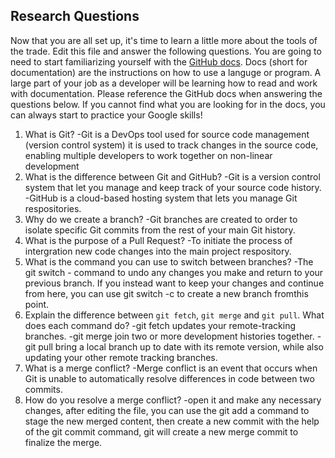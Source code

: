 ## Research Questions 

Now that you are all set up, it's time to learn a little more about the tools of the trade. Edit this file and answer the following questions. You are going to need to start familiarizing yourself with the [GitHub docs](https://docs.github.com/en). Docs (short for documentation) are the instructions on how to use a languge or program. A large part of your job as a developer will be learning how to read and work with documentation. Please reference the GitHub docs when answering the questions below. If you cannot find what you are looking for in the docs, you can always start to practice your Google skills!

1. What is Git? -Git is a DevOps tool used for source code management (version control system) it is used to track changes in the source code, enabling multiple developers to work together on non-linear development 
2. What is the difference between Git and GitHub? -Git is a version control system that let you manage and keep track of your source code history.
-GitHub is a cloud-based hosting system that lets you manage Git respositories.
3. Why do we create a branch? -Git branches are created to order to isolate specific Git commits from the rest of your main Git history.
4. What is the purpose of a Pull Request? -To initiate the process of intergration new code changes into the main project respository.
5. What is the command you can use to switch between branches? -The git switch - command to undo any changes you make and return to your previous branch. If you instead want to keep your changes and continue from here, you can use git switch -c <new-branch-name> to create a new branch fromthis point.
6. Explain the difference between `git fetch`, `git merge` and `git pull`. What does each command do? -git fetch updates your remote-tracking branches. -git merge join two or more development histories together. -git pull bring a local branch up to date with its remote version, while also updating your other remote tracking branches.
7. What is a merge conflict? -Merge conflict is an event that occurs when Git is unable to automatically resolve differences in code between two commits.
8. How do you resolve a merge conflict? -open it and make any necessary changes, after editing the file, you can use the git add a command to stage the new merged content, then create a new commit with the help of the git commit command, git will create a new merge commit to finalize the merge.
